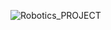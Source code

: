 ![Robotics_PROJECT](https://github.com/Srija96/Awesome_Robotics_Club_Srija_230394/assets/166213780/2014f88f-c95e-4da0-894c-b837565cabaf)
